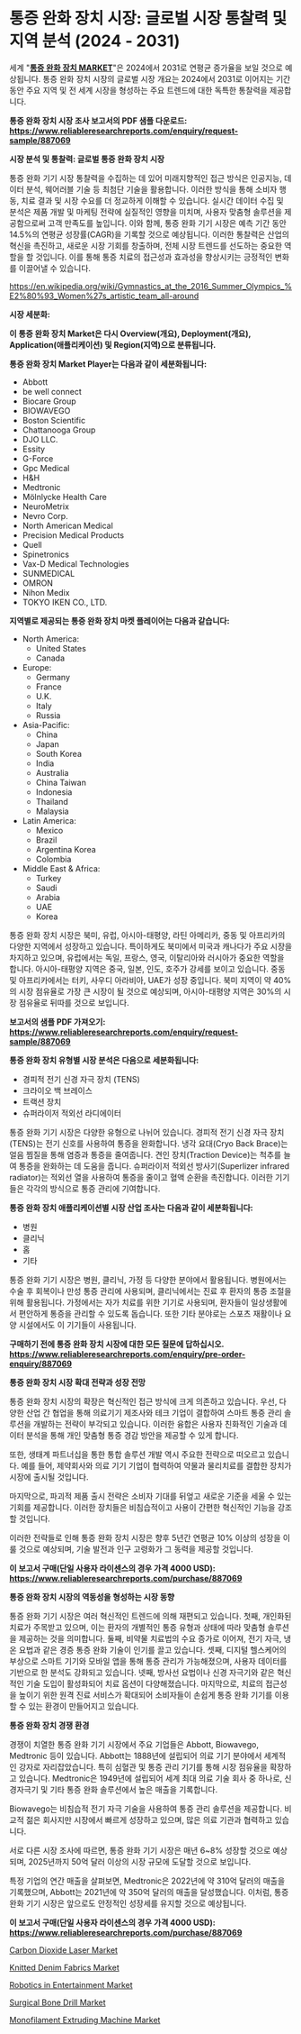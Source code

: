 <p><h1>통증 완화 장치 시장: 글로벌 시장 통찰력 및 지역 분석 (2024 - 2031)</h1></p><p>세계 "<strong><a href="https://www.reliableresearchreports.com/pain-relief-devices-r887069?utm_campaign=105&utm_medium=8&utm_source=Github&utm_content=ia&utm_term=22102024&utm_id=pain-relief-devices">통증 완화 장치 MARKET</a></strong>"은 2024에서 2031로 연평균 증가율을 보일 것으로 예상됩니다. 통증 완화 장치 시장의 글로벌 시장 개요는 2024에서 2031로 이어지는 기간 동안 주요 지역 및 전 세계 시장을 형성하는 주요 트렌드에 대한 독특한 통찰력을 제공합니다.</p>
<p><strong>통증 완화 장치 시장 조사 보고서의 PDF 샘플 다운로드: <a href="https://www.reliableresearchreports.com/enquiry/request-sample/887069?utm_campaign=105&utm_medium=8&utm_source=Github&utm_content=ia&utm_term=22102024&utm_id=pain-relief-devices">https://www.reliableresearchreports.com/enquiry/request-sample/887069</a></strong></p>
<p><strong>시장 분석 및 통찰력: 글로벌 통증 완화 장치 시장</strong></p>
<p><p>통증 완화 기기 시장 통찰력을 수집하는 데 있어 미래지향적인 접근 방식은 인공지능, 데이터 분석, 웨어러블 기술 등 최첨단 기술을 활용합니다. 이러한 방식을 통해 소비자 행동, 치료 결과 및 시장 수요를 더 정교하게 이해할 수 있습니다. 실시간 데이터 수집 및 분석은 제품 개발 및 마케팅 전략에 실질적인 영향을 미치며, 사용자 맞춤형 솔루션을 제공함으로써 고객 만족도를 높입니다. 이와 함께, 통증 완화 기기 시장은 예측 기간 동안 14.5%의 연평균 성장률(CAGR)을 기록할 것으로 예상됩니다. 이러한 통찰력은 산업의 혁신을 촉진하고, 새로운 시장 기회를 창출하며, 전체 시장 트렌드를 선도하는 중요한 역할을 할 것입니다. 이를 통해 통증 치료의 접근성과 효과성을 향상시키는 긍정적인 변화를 이끌어낼 수 있습니다.</p></p>
<p><a href="%7CAUTHORITHY_DOMAIN_URL%7C?utm_campaign=105&utm_medium=8&utm_source=Github&utm_content=ia&utm_term=22102024&utm_id=pain-relief-devices">https://en.wikipedia.org/wiki/Gymnastics_at_the_2016_Summer_Olympics_%E2%80%93_Women%27s_artistic_team_all-around</a></p>
<p><strong>시장 세분화:</strong></p>
<p><strong>이 통증 완화 장치 Market은 다시 Overview(개요), Deployment(개요), Application(애플리케이션) 및 Region(지역)으로 분류됩니다.</strong></p>
<p><strong>통증 완화 장치 Market Player는 다음과 같이 세분화됩니다:</strong></p>
<p><ul><li>Abbott</li><li>be well connect</li><li>Biocare Group</li><li>BIOWAVEGO</li><li>Boston Scientific</li><li>Chattanooga Group</li><li>DJO LLC.</li><li>Essity</li><li>G-Force</li><li>Gpc Medical</li><li>H&H</li><li>Medtronic</li><li>Mölnlycke Health Care</li><li>NeuroMetrix</li><li>Nevro Corp.</li><li>North American Medical</li><li>Precision Medical Products</li><li>Quell</li><li>Spinetronics</li><li>Vax-D Medical Technologies</li><li>SUNMEDICAL</li><li>OMRON</li><li>Nihon Medix</li><li>TOKYO IKEN CO., LTD.</li></ul></p>
<p><strong>지역별로 제공되는 통증 완화 장치 마켓 플레이어는 다음과 같습니다:</strong></p>
<p><ul>
    <li>
        North America:
        <ul>
            <li>United States</li>
            <li>Canada</li>
        </ul>
    </li>
    <li>
        Europe:
        <ul>
            <li>Germany</li>
            <li>France</li>
            <li>U.K.</li>
            <li>Italy</li>
            <li>Russia</li>
        </ul>
    </li>
    <li>
        Asia-Pacific:
        <ul>
            <li>China</li>
            <li>Japan</li>
            <li>South Korea</li>
            <li>India</li>
            <li>Australia</li>
            <li>China Taiwan</li>
            <li>Indonesia</li>
            <li>Thailand</li>
            <li>Malaysia</li>
        </ul>
    </li>
    <li>
        Latin America:
        <ul>
            <li>Mexico</li>
            <li>Brazil</li>
            <li>Argentina Korea</li>
            <li>Colombia</li>
        </ul>
    </li>
    <li>
        Middle East & Africa:
        <ul>
            <li>Turkey</li>
            <li>Saudi</li>
            <li>Arabia</li>
            <li>UAE</li>
            <li>Korea</li>
        </ul>
    </li>
    </ul></p>
<p><p>통증 완화 장치 시장은 북미, 유럽, 아시아-태평양, 라틴 아메리카, 중동 및 아프리카의 다양한 지역에서 성장하고 있습니다. 특이하게도 북미에서 미국과 캐나다가 주요 시장을 차지하고 있으며, 유럽에서는 독일, 프랑스, 영국, 이탈리아와 러시아가 중요한 역할을 합니다. 아시아-태평양 지역은 중국, 일본, 인도, 호주가 강세를 보이고 있습니다. 중동 및 아프리카에서는 터키, 사우디 아라비아, UAE가 성장 중입니다. 북미 지역이 약 40%의 시장 점유율로 가장 큰 시장이 될 것으로 예상되며, 아시아-태평양 지역은 30%의 시장 점유율로 뒤따를 것으로 보입니다.</p></p>
<p><strong>보고서의 샘플 PDF 가져오기: <a href="https://www.reliableresearchreports.com/enquiry/request-sample/887069?utm_campaign=105&utm_medium=8&utm_source=Github&utm_content=ia&utm_term=22102024&utm_id=pain-relief-devices">https://www.reliableresearchreports.com/enquiry/request-sample/887069</a></strong></p>
<p><strong>통증 완화 장치 유형별 시장 분석은 다음으로 세분화됩니다:</strong></p>
<p><ul><li>경피적 전기 신경 자극 장치 (TENS)</li><li>크라이오 백 브레이스</li><li>트랙션 장치</li><li>슈퍼라이저 적외선 라디에이터</li></ul></p>
<p><p>통증 완화 기기 시장은 다양한 유형으로 나뉘어 있습니다. 경피적 전기 신경 자극 장치(TENS)는 전기 신호를 사용하여 통증을 완화합니다. 냉각 요대(Cryo Back Brace)는 얼음 찜질을 통해 염증과 통증을 줄여줍니다. 견인 장치(Traction Device)는 척추를 늘여 통증을 완화하는 데 도움을 줍니다. 슈퍼라이저 적외선 방사기(Superlizer infrared radiator)는 적외선 열을 사용하여 통증을 줄이고 혈액 순환을 촉진합니다. 이러한 기기들은 각각의 방식으로 통증 관리에 기여합니다.</p></p>
<p><strong>통증 완화 장치 애플리케이션별 시장 산업 조사는 다음과 같이 세분화됩니다:</strong></p>
<p><ul><li>병원</li><li>클리닉</li><li>홈</li><li>기타</li></ul></p>
<p><p>통증 완화 기기 시장은 병원, 클리닉, 가정 등 다양한 분야에서 활용됩니다. 병원에서는 수술 후 회복이나 만성 통증 관리에 사용되며, 클리닉에서는 진료 후 환자의 통증 조절을 위해 활용됩니다. 가정에서는 자가 치료를 위한 기기로 사용되며, 환자들이 일상생활에서 편안하게 통증을 관리할 수 있도록 돕습니다. 또한 기타 분야로는 스포츠 재활이나 요양 시설에서도 이 기기들이 사용됩니다.</p></p>
<p><strong>구매하기 전에 통증 완화 장치 시장에 대한 모든 질문에 답하십시오. <a href="https://www.reliableresearchreports.com/enquiry/pre-order-enquiry/887069?utm_campaign=105&utm_medium=8&utm_source=Github&utm_content=ia&utm_term=22102024&utm_id=pain-relief-devices">https://www.reliableresearchreports.com/enquiry/pre-order-enquiry/887069</a></strong></p>
<p><strong>통증 완화 장치 시장 확대 전략과 성장 전망</strong></p>
<p><p>통증 완화 장치 시장의 확장은 혁신적인 접근 방식에 크게 의존하고 있습니다. 우선, 다양한 산업 간 협업을 통해 의료기기 제조사와 테크 기업이 결합하여 스마트 통증 관리 솔루션을 개발하는 전략이 부각되고 있습니다. 이러한 융합은 사용자 친화적인 기술과 데이터 분석을 통해 개인 맞춤형 통증 경감 방안을 제공할 수 있게 합니다. </p><p>또한, 생태계 파트너십을 통한 통합 솔루션 개발 역시 주요한 전략으로 떠오르고 있습니다. 예를 들어, 제약회사와 의료 기기 기업이 협력하여 약물과 물리치료를 결합한 장치가 시장에 출시될 것입니다. </p><p>마지막으로, 파괴적 제품 출시 전략은 소비자 기대를 뒤엎고 새로운 기준을 세울 수 있는 기회를 제공합니다. 이러한 장치들은 비침습적이고 사용이 간편한 혁신적인 기능을 강조할 것입니다. </p><p>이러한 전략들로 인해 통증 완화 장치 시장은 향후 5년간 연평균 10% 이상의 성장을 이룰 것으로 예상되며, 기술 발전과 인구 고령화가 그 동력을 제공할 것입니다.</p></p>
<p><strong>이 보고서 구매(단일 사용자 라이센스의 경우 가격 4000 USD): <a href="https://www.reliableresearchreports.com/purchase/887069?utm_campaign=105&utm_medium=8&utm_source=Github&utm_content=ia&utm_term=22102024&utm_id=pain-relief-devices">https://www.reliableresearchreports.com/purchase/887069</a></strong></p>
<p><strong>통증 완화 장치 시장의 역동성을 형성하는 시장 동향</strong></p>
<p><p>통증 완화 기기 시장은 여러 혁신적인 트렌드에 의해 재편되고 있습니다. 첫째, 개인화된 치료가 주목받고 있으며, 이는 환자의 개별적인 통증 유형과 상태에 따라 맞춤형 솔루션을 제공하는 것을 의미합니다. 둘째, 비약물 치료법의 수요 증가로 이어져, 전기 자극, 냉온 요법과 같은 경증 통증 완화 기술이 인기를 끌고 있습니다. 셋째, 디지털 헬스케어의 부상으로 스마트 기기와 모바일 앱을 통해 통증 관리가 가능해졌으며, 사용자 데이터를 기반으로 한 분석도 강화되고 있습니다. 넷째, 방사선 요법이나 신경 자극기와 같은 혁신적인 기술 도입이 활성화되어 치료 옵션이 다양해졌습니다. 마지막으로, 치료의 접근성을 높이기 위한 원격 진료 서비스가 확대되어 소비자들이 손쉽게 통증 완화 기기를 이용할 수 있는 환경이 만들어지고 있습니다.</p></p>
<p><strong>통증 완화 장치 경쟁 환경</strong></p>
<p><p>경쟁이 치열한 통증 완화 기기 시장에서 주요 기업들은 Abbott, Biowavego, Medtronic 등이 있습니다. Abbott는 1888년에 설립되어 의료 기기 분야에서 세계적인 강자로 자리잡았습니다. 특히 심혈관 및 통증 관리 기기를 통해 시장 점유율을 확장하고 있습니다. Medtronic은 1949년에 설립되어 세계 최대 의료 기술 회사 중 하나로, 신경자극기 및 기타 통증 완화 솔루션에서 높은 매출을 기록합니다.</p><p>Biowavego는 비침습적 전기 자극 기술을 사용하여 통증 관리 솔루션을 제공합니다. 비교적 젊은 회사지만 시장에서 빠르게 성장하고 있으며, 많은 의료 기관과 협력하고 있습니다. </p><p>서로 다른 시장 조사에 따르면, 통증 완화 기기 시장은 매년 6~8% 성장할 것으로 예상되며, 2025년까지 50억 달러 이상의 시장 규모에 도달할 것으로 보입니다. </p><p>특정 기업의 연간 매출을 살펴보면, Medtronic은 2022년에 약 310억 달러의 매출을 기록했으며, Abbott는 2021년에 약 350억 달러의 매출을 달성했습니다. 이처럼, 통증 완화 기기 시장은 앞으로도 안정적인 성장세를 유지할 것으로 예상됩니다.</p></p>
<p><strong>이 보고서 구매(단일 사용자 라이센스의 경우 가격 4000 USD): <a href="https://www.reliableresearchreports.com/purchase/887069?utm_campaign=105&utm_medium=8&utm_source=Github&utm_content=ia&utm_term=22102024&utm_id=pain-relief-devices">https://www.reliableresearchreports.com/purchase/887069</a></strong></p>
<p><p><a href="https://issuu.com/reportprime-2/docs/carbon-dioxide-laser-market-size-20_5fcf104ad6f873?utm_campaign=105&utm_medium=8&utm_source=Github&utm_content=ia&utm_term=22102024&utm_id=pain-relief-devices">Carbon Dioxide Laser Market</a></p><p><a href="https://github.com/KejsiLoshi121/Market-Research-Report-List-1/blob/main/knitted-denim-fabrics-market.md?utm_campaign=105&utm_medium=8&utm_source=Github&utm_content=ia&utm_term=22102024&utm_id=pain-relief-devices">Knitted Denim Fabrics Market</a></p><p><a href="https://issuu.com/reportprime-2/docs/robotics-in-entertainment-market-si_2bf8d28c034724?utm_campaign=105&utm_medium=8&utm_source=Github&utm_content=ia&utm_term=22102024&utm_id=pain-relief-devices">Robotics in Entertainment Market</a></p><p><a href="https://www.linkedin.com/pulse/surfing-surgical-bone-drill-wave-riding-market-currents-cptsc?utm_campaign=105&utm_medium=8&utm_source=Github&utm_content=ia&utm_term=22102024&utm_id=pain-relief-devices">Surgical Bone Drill Market</a></p><p><a href="https://github.com/delorasywf/Market-Research-Report-List-1/blob/main/monofilament-extruding-machine-market.md?utm_campaign=105&utm_medium=8&utm_source=Github&utm_content=ia&utm_term=22102024&utm_id=pain-relief-devices">Monofilament Extruding Machine Market</a></p></p>